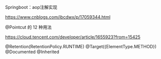 Springboot：aop注解实现

<https://www.cnblogs.com/ibcdwx/p/17059344.html>

@Pointcut 的 12 种用法

<https://cloud.tencent.com/developer/article/1655923?from=15425>

@Retention(RetentionPolicy.RUNTIME)
@Target({ElementType.METHOD})
@Documented
@Inherited